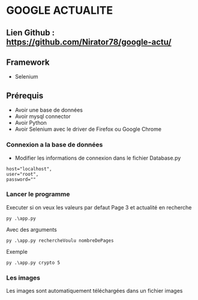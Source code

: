 # GOOGLE ACTUALITE
## Lien Github : https://github.com/Nirator78/google-actu/
## Framework
- Selenium
## Prérequis
- Avoir une base de données
- Avoir mysql connector
- Avoir Python
- Avoir Selenium avec le driver de Firefox ou Google Chrome

### Connexion a la base de données
- Modifier les informations de connexion dans le fichier Database.py
```
host="localhost",
user="root",
password=""
```
### Lancer le programme 
Executer si on veux les valeurs par defaut
Page 3 et actualité en recherche
```
py .\app.py
```
Avec des arguments
```
py .\app.py rechercheVoulu nombreDePages
```
Exemple
```
py .\app.py crypto 5
```
### Les images
Les images sont automatiquement téléchargées dans un fichier images